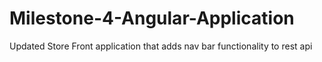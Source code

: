 # Milestone-4-Angular-Application
Updated Store Front application that adds nav bar functionality to rest api
